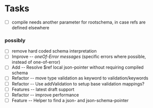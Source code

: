 # Tasks

- [ ] compile needs another parameter for rootschema, in case refs are defined elsewhere


### possibly

- [ ] remove hard coded schema interpretation
- [ ] Improve -- _oneOf-Error messages_ (specific errors where possible, instead of one-of-error)
- [ ] Add -- Resolve $ref local json-pointer without requiring compiled schema
- [ ] Refactor -- move type validation as keyword to validation/keywords
- [ ] Refactor -- Use addValidation to setup base validation mappings?
- [ ] Features -- latest draft support
- [ ] Refactor -- improve performance
- [ ] Feature -- Helper to find a json- and json-schema-pointer
